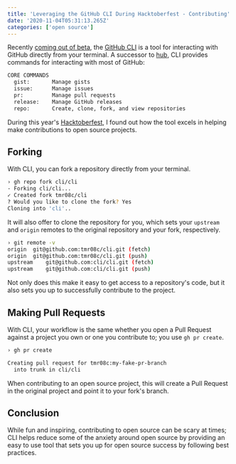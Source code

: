```yaml
---
title: 'Leveraging the GitHub CLI During Hacktoberfest - Contributing'
date: '2020-11-04T05:31:13.265Z'
categories: ['open source']
---
```


Recently [coming out of beta](https://github.blog/2020-09-17-github-cli-1-0-is-now-available/), the [GitHub CLI](https://github.com/cli/cli) is a tool for interacting with GitHub directly from your terminal. A successor to [hub](https://github.com/github/hub), CLI provides commands for interacting with most of GitHub:

```bash
CORE COMMANDS
  gist:       Manage gists
  issue:      Manage issues
  pr:         Manage pull requests
  release:    Manage GitHub releases
  repo:       Create, clone, fork, and view repositories
```

During this year's [Hacktoberfest](https://hacktoberfest.digitalocean.com/), I found out how the tool excels in helping make contributions to open source projects.

## Forking

With CLI, you can fork a repository directly from your terminal.

```bash
› gh repo fork cli/cli
- Forking cli/cli...
✓ Created fork tmr08c/cli
? Would you like to clone the fork? Yes
Cloning into 'cli'..
```

 It will also offer to clone the repository for you, which sets your `upstream` and `origin` remotes to the original repository and your fork, respectively.

```bash
› git remote -v
origin	git@github.com:tmr08c/cli.git (fetch)
origin	git@github.com:tmr08c/cli.git (push)
upstream	git@github.com:cli/cli.git (fetch)
upstream	git@github.com:cli/cli.git (push)
```

Not only does this make it easy to get access to a repository's code, but it also sets you up to successfully contribute to the project.

## Making Pull Requests

With CLI, your workflow is the same whether you open a Pull Request against a project you own or one you contribute to; you use `gh pr create`.

```bash
› gh pr create

Creating pull request for tmr08c:my-fake-pr-branch
  into trunk in cli/cli
```

When contributing to an open source project, this will create a Pull Request in the original project and point it to your fork's branch.

## Conclusion

While fun and inspiring, contributing to open source can be scary at times; CLI helps reduce some of the anxiety around open source by providing an easy to use tool that sets you up for open source success by following best practices.
